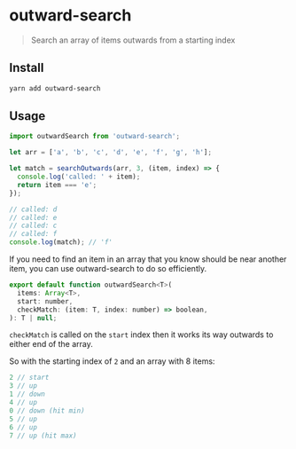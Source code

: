 # outward-search

> Search an array of items outwards from a starting index

## Install

```sh
yarn add outward-search
```

## Usage

```js
import outwardSearch from 'outward-search';

let arr = ['a', 'b', 'c', 'd', 'e', 'f', 'g', 'h'];

let match = searchOutwards(arr, 3, (item, index) => {
  console.log('called: ' + item);
  return item === 'e';
});

// called: d
// called: e
// called: c
// called: f
console.log(match); // 'f'
```

If you need to find an item in an array that you know should be near another
item, you can use outward-search to do so efficiently.

```js
export default function outwardSearch<T>(
  items: Array<T>,
  start: number,
  checkMatch: (item: T, index: number) => boolean,
): T | null;
```

`checkMatch` is called on the `start` index then it works its way outwards to
either end of the array.

So with the starting index of `2` and an array with 8 items:

```js
2 // start
3 // up
1 // down
4 // up
0 // down (hit min)
5 // up
6 // up
7 // up (hit max)
```
